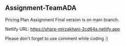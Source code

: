 ## Assignment-TeamADA

Pricing Plan Assignment
Final version is on main branch.

Netlify URL: https://sharp-mirzakhani-2cd64a.netlify.app

Please don't forget to use comment while coding :)
